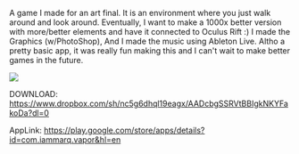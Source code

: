 A game I made for an art final. It is an environment where you just walk around and look around. Eventually, I want to make a 1000x better version with more/better elements and have it connected to Oculus Rift :) I made the Graphics (w/PhotoShop), And I made the music using Ableton Live. Altho a pretty basic app, it was really fun making this and I can't wait to make better games in the future.

![](https://media.giphy.com/media/1DS92GsY04Jos/giphy.gif)

DOWNLOAD: https://www.dropbox.com/sh/nc5g6dhql19eagx/AADcbgSSRVtBBIgkNKYFakoDa?dl=0


AppLink: https://play.google.com/store/apps/details?id=com.iammarq.vapor&hl=en
